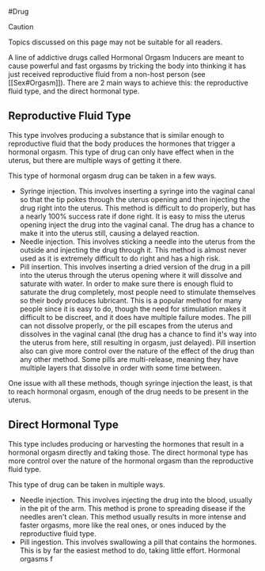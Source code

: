 #Drug 

> [!caution] 
> Topics discussed on this page may not be suitable for all readers.

A line of addictive drugs called Hormonal Orgasm Inducers are meant to cause powerful and fast orgasms by tricking the body into thinking it has just received reproductive fluid from a non-host person (see [[Sex#Orgasm]]). There are 2 main ways to achieve this: the reproductive fluid type, and the direct hormonal type.
## Reproductive Fluid Type
This type involves producing a substance that is similar enough to reproductive fluid that the body produces the hormones that trigger a hormonal orgasm. This type of drug can only have effect when in the uterus, but there are multiple ways of getting it there.

This type of hormonal orgasm drug can be taken in a few ways.
- Syringe injection. This involves inserting a syringe into the vaginal canal so that the tip pokes through the uterus opening and then injecting the drug right into the uterus. This method is difficult to do properly, but has a nearly 100% success rate if done right. It is easy to miss the uterus opening inject the drug into the vaginal canal. The drug has a chance to make it into the uterus still, causing a delayed reaction.
- Needle injection. This involves sticking a needle into the uterus from the outside and injecting the drug through it. This method is almost never used as it is extremely difficult to do right and has a high risk.
- Pill insertion. This involves inserting a dried version of the drug in a pill into the uterus through the uterus opening where it will dissolve and saturate with water. In order to make sure there is enough fluid to saturate the drug completely, most people need to stimulate themselves so their body produces lubricant. This is a popular method for many people since it is easy to do, though the need for stimulation makes it difficult to be discreet, and it does have multiple failure modes. The pill can not dissolve properly, or the pill escapes from the uterus and dissolves in the vaginal canal (the drug has a chance to find it's way into the uterus from here, still resulting in orgasm, just delayed). Pill insertion also can give more control over the nature of the effect of the drug than any other method. Some pills are multi-release, meaning they have multiple layers that dissolve in order with some time between.

One issue with all these methods, though syringe injection the least, is that to reach hormonal orgasm, enough of the drug needs to be present in the uterus.
## Direct Hormonal Type
This type includes producing or harvesting the hormones that result in a hormonal orgasm directly and taking those. The direct hormonal type has more control over the nature of the hormonal orgasm than the reproductive fluid type.

This type of drug can be taken in multiple ways.
- Needle injection. This involves injecting the drug into the blood, usually in the pit of the arm. This method is prone to spreading disease if the needles aren't clean. This method usually results in more intense and faster orgasms, more like the real ones, or ones induced by the reproductive fluid type.
- Pill ingestion. This involves swallowing a pill that contains the hormones. This is by far the easiest method to do, taking little effort. Hormonal orgasms f